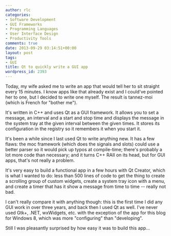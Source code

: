 ```yaml
---
author: rlc
categories:
- Software Development
- GUI Frameworks
- Programming Languages
- User Interface Design
- Productivity Tools
comments: true
date: 2013-09-29 03:14:51+00:00
layout: post
tags:
- GUI
title: Qt to quickly write a GUI app
wordpress_id: 2393
---
```


Today, my wife asked me to write an app that would tell her to sit straight every 15 minutes. I know apps like that already exist and I could've pointed her to one, but I decided to write one myself. The result is tannez-moi (which is French for "bother me").

<!--more-->

It's written in C++ and uses Qt as a GUI framework. It allows you to set a message, an interval and a start and stop time and displays the message in the system tray at the given interval between the given times. It stores its configuration in the registry so it remembers it when you start it.

It's been a while since I last used Qt to write anything new. It has a few flaws: the moc framework (which does the signals and slots) could use a better parser so it would pick up typos at compile-time; there's probably a lot more code than necessary; and it turns C++ RAII on its head, but for GUI apps, that's not really a problem.

It's very easy to build a functional app in a few hours with Qt Creator, which is what I wanted to do: less than 500 lines of code to get the thing to create a scrolling group of custom widgets, create a system tray icon with a menu, and create a timer that has it show a message from time to time -- really not bad.

I can't really compare it with anything though: this is the first time I did any GUI work in over three years, and back then I used Qt as well. I've never used Gtk+, .NET, wxWidgets, etc. with the exception of the app for this blog for Windows 8, which was more "configuring" than "developing".

Still I was pleasantly surprised by how easy it was to build this app...
